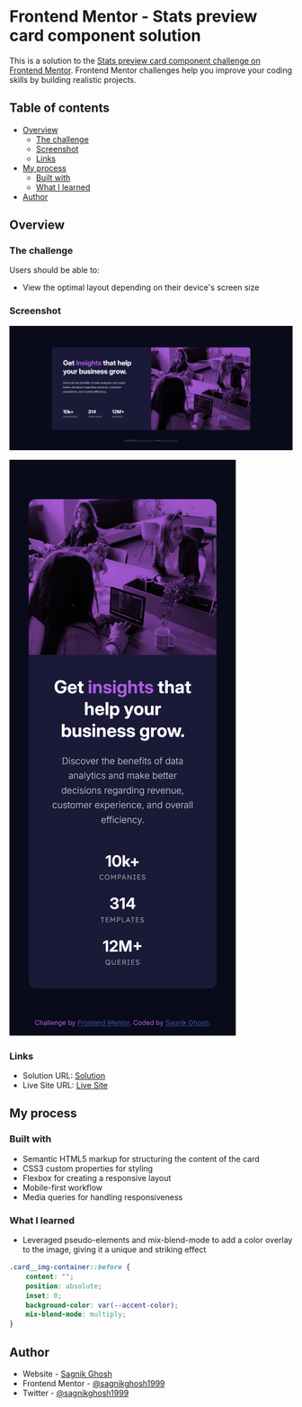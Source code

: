 # Frontend Mentor - Stats preview card component solution

This is a solution to the [Stats preview card component challenge on Frontend Mentor](https://www.frontendmentor.io/challenges/stats-preview-card-component-8JqbgoU62). Frontend Mentor challenges help you improve your coding skills by building realistic projects.

## Table of contents

- [Overview](#overview)
  - [The challenge](#the-challenge)
  - [Screenshot](#screenshot)
  - [Links](#links)
- [My process](#my-process)
  - [Built with](#built-with)
  - [What I learned](#what-i-learned)
- [Author](#author)

## Overview

### The challenge

Users should be able to:

- View the optimal layout depending on their device's screen size

### Screenshot

![Desktop Screenshot](./screenshots/desktop.png)

![Mobile Screenshot](./screenshots/mobile.png)

### Links

- Solution URL: [Solution](https://github.com/sagnikghosh1999/stats-preview-card)
- Live Site URL: [Live Site](https://sagnikghosh1999.github.io/stats-preview-card)

## My process

### Built with

- Semantic HTML5 markup for structuring the content of the card
- CSS3 custom properties for styling
- Flexbox for creating a responsive layout
- Mobile-first workflow
- Media queries for handling responsiveness

### What I learned

- Leveraged pseudo-elements and mix-blend-mode to add a color overlay to the image, giving it a unique and striking effect

```CSS
.card__img-container::before {
    content: "";
    position: absolute;
    inset: 0;
    background-color: var(--accent-color);
    mix-blend-mode: multiply;
}
```

## Author

- Website - [Sagnik Ghosh](https://sagnik-ghosh.vercel.app)
- Frontend Mentor - [@sagnikghosh1999](https://www.frontendmentor.io/profile/sagnikghosh1999)
- Twitter - [@sagnikghosh1999](https://www.twitter.com/sagnikghosh1999)
